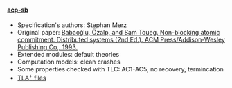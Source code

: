 #### <a href="https://members.loria.fr/SMerz/talks/argentina2005/Charpentier/charpov/Teaching/CS-986/TLC/">acp-sb</a>
- Specification's authors: Stephan Merz
- Original paper: <a href="https://dl.acm.org/citation.cfm?id=302436">Babaoğlu, Özalp, and Sam Toueg. Non-blocking atomic commitment. Distributed systems (2nd Ed.). ACM Press/Addison-Wesley Publishing Co., 1993.</a>
- Extended modules: default theories
- Computation models: clean crashes
- Some properties checked with TLC: AC1-AC5, no recovery, termincation
- <a href="https://github.com/banhday/tlabenchmarks/tree/master/benchmarks/aba-asyn-byz">TLA<sup>+</sup> files</a>